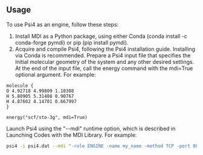 ## Usage

To use Psi4 as an engine, follow these steps:

1. Install MDI as a Python package, using either Conda (conda install -c conda-forge pymdi) or pip (pip install pymdi).
2. Acquire and compile Psi4, following the Psi4 installation guide. Installing via Conda is recommended.
Prepare a Psi4 input file that specifies the initial molecular geometry of the system and any other desired settings. At the end of the input file, call the energy command with the mdi=True optional argument. For example:

```
molecule {
O 4.92718 4.99809 1.10308
H 5.80905 5.31488 0.90767
H 4.87602 4.14701 0.667997
}

energy("scf/sto-3g", mdi=True)
```
Launch Psi4 using the "--mdi" runtime option, which is described in Launching Codes with the MDI Library. For example:

```bash
psi4 -i psi4.dat --mdi "-role ENGINE -name my_name -method TCP -port 8021 -hostname localhost" &
```
